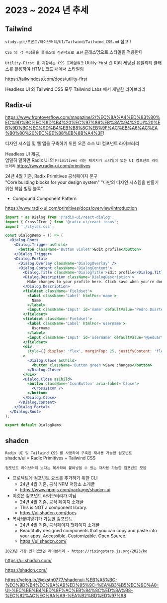 # 2023 ~ 2024 년 추세

## Tailwind

`study.git/프론트/라이브러리/UI/Tailwind/Tailwind_CSS.md` 참고!!

`CSS 의 각 속성들을 클래스에 직관적으로 표현`
클래스명으로 스타일을 적용한다

`Utility-First 를 지향하는 CSS 프레임워크`
Utility-First 란 미리 세팅된 유틸리티 클래스를 활용하여 HTML 코드 내에서 스타일링

https://tailwindcss.com/docs/utility-first

Headless UI 와 Tailwind CSS 모두 Tailwind Labs 에서 개발한 라이브러리

## Radix-ui

https://www.frontoverflow.com/magazine/2/%EC%8A%A4%ED%83%80%EC%9D%BC%EC%9D%B4%20%EC%97%86%EB%8A%94%20UI%20%EB%9D%BC%EC%9D%B4%EB%B8%8C%EB%9F%AC%EB%A6%AC%EA%B0%80%20%EC%9E%88%EB%8B%A4%3F!

디자인 시스템 및 웹 앱을 구축하기 위한 오픈 소스 UI 컴포넌트 라이브러리

Headless UI 제공,  
엄밀히 말하면 Radix UI 의 `Primitives 라는 패키지가 스타일이 없는 UI 컴포넌트 라이브러리`
https://www.radix-ui.com/primitives

24년 4월 기준, Radix Primitives 공식페이지 문구  
"Core building blocks for your design system"
"나만의 디자인 시스템을 만들기 위한 핵심 빌딩 블록"

- Compound Component Pattern

https://www.radix-ui.com/primitives/docs/overview/introduction

```jsx
import * as Dialog from '@radix-ui/react-dialog';
import { Cross2Icon } from '@radix-ui/react-icons';
import './styles.css';

const DialogDemo = () => (
  <Dialog.Root>
    <Dialog.Trigger asChild>
      <button className='Button violet'>Edit profile</button>
    </Dialog.Trigger>
    <Dialog.Portal>
      <Dialog.Overlay className='DialogOverlay' />
      <Dialog.Content className='DialogContent'>
        <Dialog.Title className='DialogTitle'>Edit profile</Dialog.Title>
        <Dialog.Description className='DialogDescription'>
          Make changes to your profile here. Click save when you're done.
        </Dialog.Description>
        <fieldset className='Fieldset'>
          <label className='Label' htmlFor='name'>
            Name
          </label>
          <input className='Input' id='name' defaultValue='Pedro Duarte' />
        </fieldset>
        <fieldset className='Fieldset'>
          <label className='Label' htmlFor='username'>
            Username
          </label>
          <input className='Input' id='username' defaultValue='@peduarte' />
        </fieldset>
        <div
          style={{ display: 'flex', marginTop: 25, justifyContent: 'flex-end' }}
        >
          <Dialog.Close asChild>
            <button className='Button green'>Save changes</button>
          </Dialog.Close>
        </div>
        <Dialog.Close asChild>
          <button className='IconButton' aria-label='Close'>
            <Cross2Icon />
          </button>
        </Dialog.Close>
      </Dialog.Content>
    </Dialog.Portal>
  </Dialog.Root>
);

export default DialogDemo;
```

## shadcn

`Radix UI 및 Tailwind CSS 를 사용하여 구축된 재사용 가능한 컴포넌트`  
shadcn/ui = Radix Primitives + Tailwind CSS

`컴포넌트 라이브러리 보다는 복사하여 붙여넣을 수 있는 재사용 가능한 컴포넌트 모음`

- 프로젝트에 컴포넌트 요소를 추가하기 위한 CLI
  - 24년 4월 기준, 공식 NPM 저장소 소개글
  - https://www.npmjs.com/package/shadcn-ui
- 이것은 컴포넌트 라이브러리가 이님
  - 24년 4월 기존, 공식 페이지 소개글
  - This is NOT a component library.
  - https://ui.shadcn.com/docs
- 복사/붙여넣기가 가능한 컴포넌트
  - 24년 4월 기존, 공식페이지 첫페이지 소개글
  - Beautifully designed components that you can copy and paste into your apps. Accessible. Customizable. Open Source.
  - https://ui.shadcn.com/

`2023년 가장 인기있었던 라이브러리 - https://risingstars.js.org/2023/ko`

https://ui.shadcn.com/

https://shadcn.com/

https://velog.io/@ckstn0777/shadcnui-%EB%A5%BC-%EC%9D%B4%EC%9A%A9%ED%95%9C-%EA%B3%B5%EC%9C%A0-UI-%EC%BB%B4%ED%8F%AC%EB%84%8C%ED%8A%B8-%EC%82%AC%EC%9A%A9-%EA%B2%BD%ED%97%98

